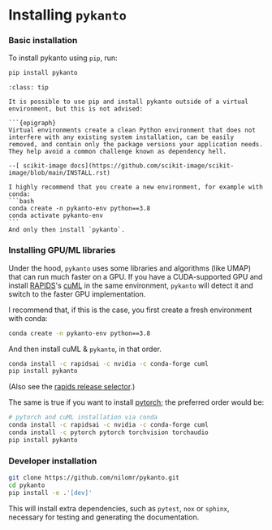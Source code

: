 # Installing `pykanto`

### Basic installation

To install pykanto using `pip`, run:

```bash
pip install pykanto
```

````{admonition} Tip: avoid a [dependency hell](https://en.wikipedia.org/wiki/Dependency_hell)!
:class: tip

It is possible to use pip and install pykanto outside of a virtual environment, but this is not advised:

```{epigraph}
Virtual environments create a clean Python environment that does not interfere with any existing system installation, can be easily removed, and contain only the package versions your application needs. They help avoid a common challenge known as dependency hell.

--[ scikit-image docs](https://github.com/scikit-image/scikit-image/blob/main/INSTALL.rst)

I highly recommend that you create a new environment, for example with conda: 
```bash
conda create -n pykanto-env python==3.8
conda activate pykanto-env      
```
And only then install `pykanto`.
````

### Installing GPU/ML libraries

Under the hood, `pykanto` uses some libraries and algorithms (like UMAP) that
can run much faster on a GPU. If you have a CUDA-supported GPU and install
[RAPIDS](https://rapids.ai/)'s [cuML](https://github.com/rapidsai/cuml) in the
same environment, `pykanto` will detect it and switch to the faster GPU
implementation.

I recommend that, if this is the case, you first create a fresh environment with
conda:

```bash
conda create -n pykanto-env python==3.8             
```

And then install cuML & `pykanto`, in that order.

```bash
conda install -c rapidsai -c nvidia -c conda-forge cuml 
pip install pykanto
```
(Also see the [rapids release
selector](https://rapids.ai/start.html#rapids-release-selector).)

The same is true if you want to install [pytorch](https://pytorch.org/); the
preferred order would be:
```bash
# pytorch and cuML installation via conda
conda install -c rapidsai -c nvidia -c conda-forge cuml
conda install -c pytorch pytorch torchvision torchaudio   
pip install pykanto
```

### Developer installation

```bash
git clone https://github.com/nilomr/pykanto.git
cd pykanto
pip install -e .'[dev]'
```
This will install extra dependencies, such as `pytest`, `nox` or `sphinx`, necessary for testing and generating the documentation.
